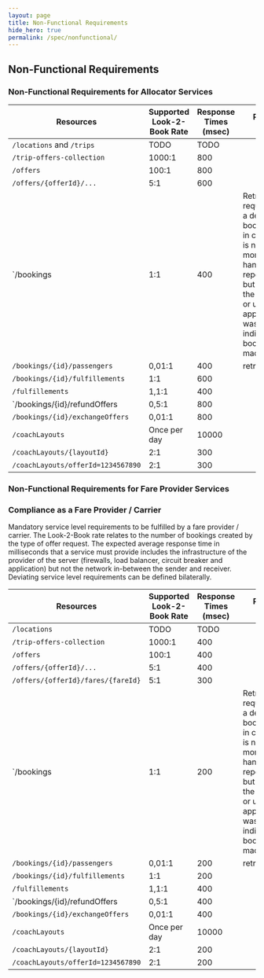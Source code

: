 ```yaml
---
layout: page
title: Non-Functional Requirements
hide_hero: true
permalink: /spec/nonfunctional/
---
```


## Non-Functional Requirements

### Non-Functional Requirements for Allocator Services

| Resources  | Supported Look-2-Book Rate | Response Times (msec) | Required Error Handling |
|----|----|----|---|
|`/locations` and `/trips` | TODO | TODO | |
|`/trip-offers-collection` | 1000:1 | 800 | | 
|`/offers` | 100:1 |  800 ||
|`/offers/{offerId}/...` | 5:1 | 600 ||
|`/bookings |  1:1 | 400 | Retry of the booking request followed by a delete booking/{bookingId} in case the booking is not needed any more. The error handling must be repeated for 3 days but no further than the train departure or until an appropriate reply was received indicating that the booking was not made.|
|`/bookings/{id}/passengers` |   0,01:1|   400 | retry| 
|`/bookings/{id}/fulfillements` |    1:1 |  600 | |  
|`/fulfillements`|   1,1:1 |   400 | | 
|`/bookings/{id}/refundOffers |  0,5:1 |   800 | | 
|`/bookings/{id}/exchangeOffers` |   0,01:1 |  800 | | 
|`/coachLayouts` |   Once per day |    10000  | |  
|`/coachLayouts/{layoutId}` |    2:1|  300 | | 
|`/coachLayouts/offerId=1234567890` |    2:1|  300 | | 


### Non-Functional Requirements for Fare Provider Services

### Compliance as a Fare Provider / Carrier


Mandatory service level requirements to be fulfilled by a fare provider / carrier.
The Look-2-Book rate relates to the number of bookings created by the type of offer request.
The expected average response time in milliseconds that a service must provide includes the infrastructure of the provider of the server (firewalls, load balancer, circuit breaker and application) but not the network in-between the sender and receiver.
Deviating service level requirements can be defined bilaterally.


| Resources  | Supported Look-2-Book Rate | Response Times (msec) | Required Error Handling |
|----|----|----|---|
|`/locations` | TODO | TODO | |
|`/trip-offers-collection` | 1000:1 | 400 | | 
|`/offers` | 100:1 |  400 ||
|`/offers/{offerId}/...` | 5:1 | 400 ||
|`/offers/{offerId}/fares/{fareId}` |    5:1|  300 || 
|`/bookings |  1:1 | 200 | Retry of the booking request followed by a delete booking/{bookingId} in case the booking is not needed any more. The error handling must be repeated for 3 days but no further than the train departure or until an appropriate reply was received indicating that the booking was not made.|
|`/bookings/{id}/passengers` |   0,01:1|   200 | retry| 
|`/bookings/{id}/fulfillements` |    1:1 |  200 | |  
|`/fulfillements`|   1,1:1 |   400 | | 
|`/bookings/{id}/refundOffers |  0,5:1 |   400 | | 
|`/bookings/{id}/exchangeOffers` |   0,01:1 |  400 | | 
|`/coachLayouts` |   Once per day |    10000  | |  
|`/coachLayouts/{layoutId}` |    2:1|  200 | | 
|`/coachLayouts/offerId=1234567890` |    2:1|  200 | | 




